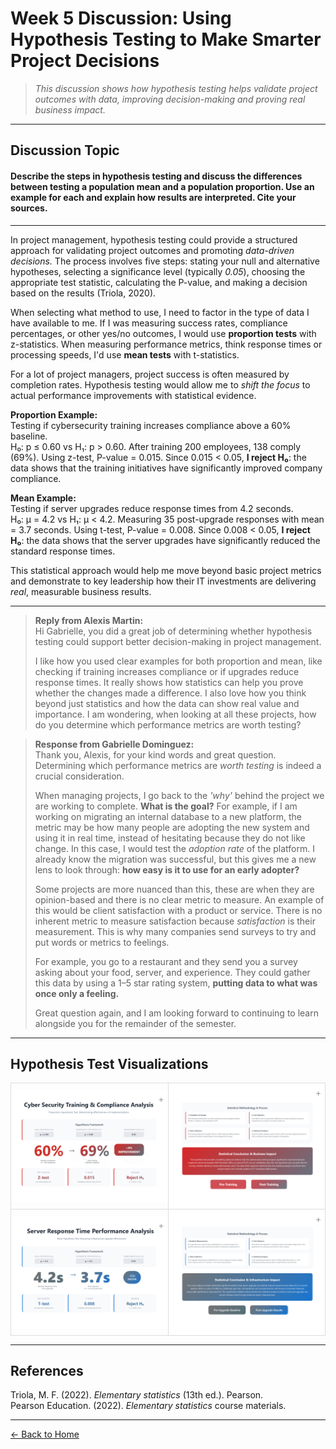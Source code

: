 # Week 5 Discussion: Using Hypothesis Testing to Make Smarter Project Decisions

> *This discussion shows how hypothesis testing helps validate project outcomes with data, improving decision-making and proving real business impact.*

---

## **Discussion Topic**
#### Describe the steps in hypothesis testing and discuss the differences between testing a population mean and a population proportion. Use an example for each and explain how results are interpreted. Cite your sources.

---

In project management, hypothesis testing could provide a structured approach for validating project outcomes and promoting *data-driven decisions.* The process involves five steps: stating your null and alternative hypotheses, selecting a significance level (typically *0.05*), choosing the appropriate test statistic, calculating the P-value, and making a decision based on the results (Triola, 2020).

When selecting what method to use, I need to factor in the type of data I have available to me. If I was measuring success rates, compliance percentages, or other yes/no outcomes, I would use **proportion tests** with z-statistics. When measuring performance metrics, think response times or processing speeds, I'd use **mean tests** with t-statistics.

For a lot of project managers, project success is often measured by completion rates. Hypothesis testing would allow me to *shift the focus* to actual performance improvements with statistical evidence.

**Proportion Example:**  
Testing if cybersecurity training increases compliance above a 60% baseline.  
H₀: p ≤ 0.60 vs H₁: p > 0.60. After training 200 employees, 138 comply (69%). Using z-test, P-value = 0.015. Since 0.015 < 0.05, **I reject H₀**: the data shows that the training initiatives have significantly improved company compliance.

**Mean Example:**  
Testing if server upgrades reduce response times from 4.2 seconds.  
H₀: μ = 4.2 vs H₁: μ < 4.2. Measuring 35 post-upgrade responses with mean = 3.7 seconds. Using t-test, P-value = 0.008. Since 0.008 < 0.05, **I reject H₀**: the data shows that the server upgrades have significantly reduced the standard response times.

This statistical approach would help me move beyond basic project metrics and demonstrate to key leadership how their IT investments are delivering *real*, measurable business results.

---

> **Reply from Alexis Martin:**  
> Hi Gabrielle, you did a great job of determining whether hypothesis testing could support better decision-making in project management.
> 
> I like how you used clear examples for both proportion and mean, like checking if training increases compliance or if upgrades reduce response times. It really shows how statistics can help you prove whether the changes made a difference. I also love how you think beyond just statistics and how the data can show real value and importance. I am wondering, when looking at all these projects, how do you determine which performance metrics are worth testing?

> **Response from Gabrielle Dominguez:**  
> Thank you, Alexis, for your kind words and great question. Determining which performance metrics are *worth testing* is indeed a crucial consideration.  
>  
> When managing projects, I go back to the *'why'* behind the project we are working to complete. **What is the goal?** For example, if I am working on migrating an internal database to a new platform, the metric may be how many people are adopting the new system and using it in real time, instead of hesitating because they do not like change. In this case, I would test the *adoption rate* of the platform. I already know the migration was successful, but this gives me a new lens to look through: **how easy is it to use for an early adopter?**
> 
> Some projects are more nuanced than this, these are when they are opinion-based and there is no clear metric to measure. An example of this would be client satisfaction with a product or service. There is no inherent metric to measure satisfaction because *satisfaction* is their measurement. This is why many companies send surveys to try and put words or metrics to feelings.  
>  
> For example, you go to a restaurant and they send you a survey asking about your food, server, and experience. They could gather this data by using a 1–5 star rating system, **putting data to what was once only a feeling.**
>  
> Great question again, and I am looking forward to continuing to learn alongside you for the remainder of the semester.
  
---
    
## Hypothesis Test Visualizations

<div align="center">
  <table style="border-collapse: collapse; max-width: 780px; width: 100%;">
    <tr>
      <td style="padding: 0; border: 1px solid #ddd; border-right: none;">
        <div style="position: relative; background: white; text-align: center;">
          <img src="https://raw.githubusercontent.com/GabrielleDominguez/Statics-Applied-Bridging-Data-Decision-Making-in-Project-Management/a1827491001287a4ade1414fe0dd9599b4c9a86f/Article%205%2C%20image%201%20v2.png"
               alt="Hypothesis Image 1" class="zoomable"
               style="width: 90%; height: auto; display: inline-block; border-radius: 4px; margin: 0 auto; cursor: pointer;" />
          <div style="position: absolute; top: 6px; right: 6px; font-size: 14px; color: rgba(0,0,0,0.4); pointer-events: none;">+</div>
        </div>
      </td>
      <td style="padding: 0; border: 1px solid #ddd;">
        <div style="position: relative; background: white; text-align: center;">
          <img src="https://raw.githubusercontent.com/GabrielleDominguez/Statics-Applied-Bridging-Data-Decision-Making-in-Project-Management/a1827491001287a4ade1414fe0dd9599b4c9a86f/Atricle%205%2C%20image%202%20v2.png"
               alt="Hypothesis Image 2" class="zoomable"
               style="width: 100%; height: auto; display: inline-block; border-radius: 4px; margin: 0 auto; cursor: pointer;" />
          <div style="position: absolute; top: 6px; right: 6px; font-size: 14px; color: rgba(0,0,0,0.4); pointer-events: none;">+</div>
        </div>
      </td>
    </tr>
    <tr>
      <td style="padding: 0; border: 1px solid #ddd; border-right: none;">
        <div style="position: relative; background: white; text-align: center;">
          <img src="https://raw.githubusercontent.com/GabrielleDominguez/Statics-Applied-Bridging-Data-Decision-Making-in-Project-Management/a1827491001287a4ade1414fe0dd9599b4c9a86f/Article%205%2C%20image%203%20v2.png"
               alt="Hypothesis Image 3" class="zoomable"
               style="width: 90%; height: auto; display: inline-block; border-radius: 4px; margin: 0 auto; cursor: pointer;" />
          <div style="position: absolute; top: 6px; right: 6px; font-size: 14px; color: rgba(0,0,0,0.4); pointer-events: none;">+</div>
        </div>
      </td>
      <td style="padding: 0; border: 1px solid #ddd;">
        <div style="position: relative; background: white; text-align: center;">
          <img src="https://raw.githubusercontent.com/GabrielleDominguez/Statics-Applied-Bridging-Data-Decision-Making-in-Project-Management/a1827491001287a4ade1414fe0dd9599b4c9a86f/Article%205%2C%20image%204%20v2.png"
               alt="Hypothesis Image 4" class="zoomable"
               style="width: 100%; height: auto; display: inline-block; border-radius: 4px; margin: 0 auto; cursor: pointer;" />
          <div style="position: absolute; top: 6px; right: 6px; font-size: 14px; color: rgba(0,0,0,0.4); pointer-events: none;">+</div>
        </div>
      </td>
    </tr>
  </table>
</div>

<!-- Modal HTML -->
<div id="modal" style="display: none; position: fixed; z-index: 1000; top: 0; left: 0; width: 100vw; height: 100vh; background: rgba(0,0,0,0.8); justify-content: center; align-items: center;">
  <span id="modal-close" style="position: fixed; top: 20px; right: 30px; color: white; font-size: 30px; font-weight: bold; cursor: pointer;">&times;</span>
  <img id="modal-img" src="" alt="Zoomed image" style="max-width: 90%; max-height: 90%; border-radius: 8px; box-shadow: 0 0 15px rgba(0,0,0,0.5);" />
</div>

<!-- Modal Zoom Script -->
<script>
  const zoomables = document.querySelectorAll('.zoomable');
  const modal = document.getElementById('modal');
  const modalImg = document.getElementById('modal-img');
  const modalClose = document.getElementById('modal-close');

  zoomables.forEach(img => {
    img.addEventListener('click', () => {
      modal.style.display = 'flex';
      modalImg.src = img.src;
      modalImg.alt = img.alt;
    });
  });

  modalClose.addEventListener('click', () => {
    modal.style.display = 'none';
    modalImg.src = '';
  });

  modal.addEventListener('click', (e) => {
    if (e.target === modal) {
      modal.style.display = 'none';
      modalImg.src = '';
    }
  });

  document.addEventListener('keydown', (e) => {
    if (e.key === 'Escape') {
      modal.style.display = 'none';
      modalImg.src = '';
    }
  });
</script>

---
 
## References

Triola, M. F. (2022). *Elementary statistics* (13th ed.). Pearson.  
Pearson Education. (2022). *Elementary statistics* course materials.

---

[← Back to Home](https://gabrielledominguez.github.io/Statics-Applied-Bridging-Data-Decision-Making-in-Project-Management/)

